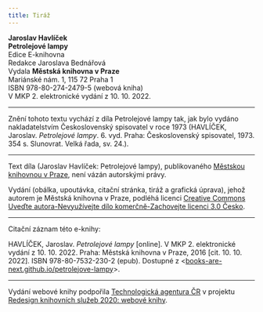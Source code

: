 ```yaml
---
title: Tiráž
---
```


**Jaroslav Havlíček**  
**Petrolejové lampy**  
Edice E-knihovna  
Redakce Jaroslava Bednářová  
Vydala **Městská knihovna v Praze**  
Mariánské nám. 1, 115 72 Praha 1  
ISBN 978-80-274-2479-5 (webová kniha)  
V MKP 2. elektronické vydání z 10. 10. 2022.

***

Znění tohoto textu vychází z díla Petrolejové lampy tak, jak bylo vydáno nakladatelstvím Československý spisovatel v roce 1973 (HAVLÍČEK, Jaroslav. _Petrolejové lampy_. 6. vyd. Praha: Československý spisovatel, 1973. 354 s. Slunovrat. Velká řada, sv. 24.).

***


Text díla (Jaroslav Havlíček: Petrolejové lampy), publikovaného [Městskou knihovnou v Praze](http://www.mlp.cz/), není vázán autorskými právy.


Vydání (obálka, upoutávka, citační stránka, tiráž a grafická úprava), jehož autorem je Městská knihovna v Praze, podléhá licenci [Creative Commons Uveďte autora-Nevyužívejte dílo komerčně-Zachovejte licenci 3.0 Česko](http://creativecommons.org/licenses/by-nc-sa/3.0/cz/).

***

Citační záznam této e-knihy:

HAVLÍČEK, Jaroslav. _Petrolejové lampy_ \[online\]. V MKP 2. elektronické vydání z 10. 10. 2022. Praha: Městská knihovna v Praze, 2016 \[cit. 10. 10. 2022]. ISBN 978-80-7532-230-2 (epub). Dostupné z <[books-are-next.github.io/petrolejove-lampy](https://books-are-next.github.io/petrolejove-lampy/)>.

***

Vydání webové knihy podpořila [Technologická agentura ČR](https://www.tacr.cz/) v projektu [Redesign knihovních služeb 2020: webové knihy](https://starfos.tacr.cz/cs/project/TL04000391).